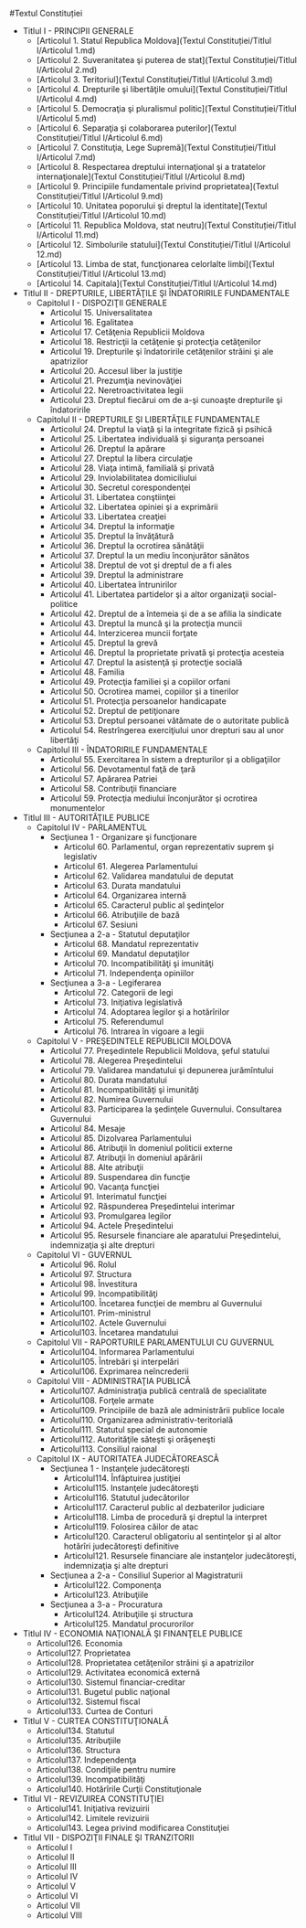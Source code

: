 #Textul Constituției
- Titlul I - PRINCIPII GENERALE
    - [Articolul 1. Statul Republica Moldova](Textul Constituției/Titlul I/Articolul 1.md)
    - [Articolul 2. Suveranitatea şi puterea de stat](Textul Constituției/Titlul I/Articolul 2.md)
    - [Articolul 3. Teritoriul](Textul Constituției/Titlul I/Articolul 3.md)
    - [Articolul 4. Drepturile şi libertăţile omului](Textul Constituției/Titlul I/Articolul 4.md)
    - [Articolul 5. Democraţia şi pluralismul politic](Textul Constituției/Titlul I/Articolul 5.md)
    - [Articolul 6. Separaţia şi colaborarea puterilor](Textul Constituției/Titlul I/Articolul 6.md)
    - [Articolul 7. Constituţia, Lege Supremă](Textul Constituției/Titlul I/Articolul 7.md)
    - [Articolul 8. Respectarea dreptului internaţional şi a tratatelor internaţionale](Textul Constituției/Titlul I/Articolul 8.md)
    - [Articolul 9. Principiile fundamentale privind proprietatea](Textul Constituției/Titlul I/Articolul 9.md)
    - [Articolul 10. Unitatea poporului şi dreptul la identitate](Textul Constituției/Titlul I/Articolul 10.md)
    - [Articolul 11. Republica Moldova, stat neutru](Textul Constituției/Titlul I/Articolul 11.md)
    - [Articolul 12. Simbolurile statului](Textul Constituției/Titlul I/Articolul 12.md)
    - [Articolul 13. Limba de stat, funcţionarea celorlalte limbi](Textul Constituției/Titlul I/Articolul 13.md)
    - [Articolul 14. Capitala](Textul Constituției/Titlul I/Articolul 14.md)
- Titlul II - DREPTURILE, LIBERTĂŢILE ŞI ÎNDATORIRILE FUNDAMENTALE
  - Capitolul I - DISPOZIŢII GENERALE
    - Articolul 15. Universalitatea
    - Articolul 16. Egalitatea
    - Articolul 17. Cetăţenia Republicii Moldova
    - Articolul 18. Restricţii la cetăţenie şi protecţia cetăţenilor
    - Articolul 19. Drepturile şi îndatoririle cetăţenilor străini şi ale apatrizilor
    - Articolul 20. Accesul liber la justiţie
    - Articolul 21. Prezumţia nevinovăţiei
    - Articolul 22. Neretroactivitatea legii
    - Articolul 23. Dreptul fiecărui om de a-şi cunoaşte drepturile şi îndatoririle
  - Capitolul II - DREPTURILE ŞI LIBERTĂŢILE FUNDAMENTALE
    - Articolul 24. Dreptul la viaţă şi la integritate fizică şi psihică
    - Articolul 25. Libertatea individuală şi siguranţa persoanei
    - Articolul 26. Dreptul la apărare
    - Articolul 27. Dreptul la libera circulaţie
    - Articolul 28. Viaţa intimă, familială şi privată
    - Articolul 29. Inviolabilitatea domiciliului
    - Articolul 30. Secretul corespondenţei
    - Articolul 31. Libertatea conştiinţei
    - Articolul 32. Libertatea opiniei şi a exprimării
    - Articolul 33. Libertatea creaţiei
    - Articolul 34. Dreptul la informaţie
    - Articolul 35. Dreptul la învăţătură
    - Articolul 36. Dreptul la ocrotirea sănătăţii
    - Articolul 37. Dreptul la un mediu înconjurător sănătos
    - Articolul 38. Dreptul de vot şi dreptul de a fi ales
    - Articolul 39. Dreptul la administrare
    - Articolul 40. Libertatea întrunirilor
    - Articolul 41. Libertatea partidelor şi a altor organizaţii social-politice
    - Articolul 42. Dreptul de a întemeia şi de a se afilia la sindicate
    - Articolul 43. Dreptul la muncă şi la protecţia muncii
    - Articolul 44. Interzicerea muncii forţate
    - Articolul 45. Dreptul la grevă
    - Articolul 46. Dreptul la proprietate privată şi protecţia acesteia
    - Articolul 47. Dreptul la asistenţă şi protecţie socială
    - Articolul 48. Familia
    - Articolul 49. Protecţia familiei şi a copiilor orfani
    - Articolul 50. Ocrotirea mamei, copiilor şi a tinerilor
    - Articolul 51. Protecţia persoanelor handicapate
    - Articolul 52. Dreptul de petiţionare
    - Articolul 53. Dreptul persoanei vătămate de o autoritate publică
    - Articolul 54. Restrîngerea exerciţiului unor drepturi sau al unor libertăţi
  - Capitolul III - ÎNDATORIRILE FUNDAMENTALE
    - Articolul 55. Exercitarea în sistem a drepturilor şi a obligaţiilor
    - Articolul 56. Devotamentul faţă de ţară
    - Articolul 57. Apărarea Patriei
    - Articolul 58. Contribuţii financiare
    - Articolul 59. Protecţia mediului înconjurător şi ocrotirea monumentelor
- Titlul III - AUTORITĂŢILE PUBLICE
  - Capitolul IV - PARLAMENTUL
    - Secţiunea 1 - Organizare şi funcţionare
      - Articolul 60. Parlamentul, organ reprezentativ suprem şi legislativ
      - Articolul 61. Alegerea Parlamentului
      - Articolul 62. Validarea mandatului de deputat
      - Articolul 63. Durata mandatului
      - Articolul 64. Organizarea internă
      - Articolul 65. Caracterul public al şedinţelor
      - Articolul 66. Atribuţiile de bază
      - Articolul 67. Sesiuni
    - Secţiunea a 2-a - Statutul deputaţilor
      - Articolul 68. Mandatul reprezentativ
      - Articolul 69. Mandatul deputaţilor
      - Articolul 70. Incompatibilităţi şi imunităţi
      - Articolul 71. Independenţa opiniilor
    - Secţiunea a 3-a - Legiferarea
      - Articolul 72. Categorii de legi
      - Articolul 73. Iniţiativa legislativă
      - Articolul 74. Adoptarea legilor şi a hotărîrilor
      - Articolul 75. Referendumul
      - Articolul 76. Intrarea în vigoare a legii
  - Capitolul V - PREŞEDINTELE REPUBLICII MOLDOVA
    - Articolul 77. Preşedintele Republicii Moldova, şeful statului
    - Articolul 78. Alegerea Preşedintelui
    - Articolul 79. Validarea mandatului şi depunerea jurămîntului
    - Articolul 80. Durata mandatului
    - Articolul 81. Incompatibilităţi şi imunităţi
    - Articolul 82. Numirea Guvernului
    - Articolul 83. Participarea la şedinţele Guvernului. Consultarea Guvernului
    - Articolul 84. Mesaje
    - Articolul 85. Dizolvarea Parlamentului
    - Articolul 86. Atribuţii în domeniul politicii externe
    - Articolul 87. Atribuţii în domeniul apărării
    - Articolul 88. Alte atribuţii
    - Articolul 89. Suspendarea din funcţie
    - Articolul 90. Vacanţa funcţiei
    - Articolul 91. Interimatul funcţiei
    - Articolul 92. Răspunderea Preşedintelui interimar
    - Articolul 93. Promulgarea legilor
    - Articolul 94. Actele Preşedintelui
    - Articolul 95. Resursele financiare ale aparatului Preşedintelui, indemnizaţia şi alte drepturi
  - Capitolul VI - GUVERNUL
    - Articolul 96. Rolul
    - Articolul 97. Structura
    - Articolul 98. Învestitura
    - Articolul 99. Incompatibilităţi
    - Articolul100. Încetarea funcţiei de membru al Guvernului
    - Articolul101. Prim-ministrul
    - Articolul102. Actele Guvernului
    - Articolul103. Încetarea mandatului
  - Capitolul VII - RAPORTURILE PARLAMENTULUI CU GUVERNUL
    - Articolul104. Informarea Parlamentului
    - Articolul105. Întrebări şi interpelări
    - Articolul106. Exprimarea neîncrederii
  - Capitolul VIII - ADMINISTRAŢIA PUBLICĂ
    - Articolul107. Administraţia publică centrală de specialitate
    - Articolul108. Forţele armate
    - Articolul109. Principiile de bază ale administrării publice locale
    - Articolul110. Organizarea administrativ-teritorială
    - Articolul111. Statutul special de autonomie
    - Articolul112. Autorităţile săteşti şi orăşeneşti
    - Articolul113. Consiliul raional
  - Capitolul IX - AUTORITATEA JUDECĂTOREASCĂ
    - Secţiunea 1 - Instanţele judecătoreşti
      - Articolul114. Înfăptuirea justiţiei
      - Articolul115. Instanţele judecătoreşti
      - Articolul116. Statutul judecătorilor
      - Articolul117. Caracterul public al dezbaterilor judiciare
      - Articolul118. Limba de procedură şi dreptul la interpret
      - Articolul119. Folosirea căilor de atac
      - Articolul120. Caracterul obligatoriu al sentinţelor şi al altor hotărîri judecătoreşti definitive
      - Articolul121. Resursele financiare ale instanţelor judecătoreşti, indemnizaţia şi alte drepturi
    - Secţiunea a 2-a - Consiliul Superior al Magistraturii
      - Articolul122. Componenţa
      - Articolul123. Atribuţiile
    - Secţiunea a 3-a - Procuratura
      - Articolul124. Atribuţiile şi structura
      - Articolul125. Mandatul procurorilor
- Titlul IV - ECONOMIA NAŢIONALĂ ŞI FINANŢELE PUBLICE
  - Articolul126. Economia
  - Articolul127. Proprietatea
  - Articolul128. Proprietatea cetăţenilor străini şi a apatrizilor
  - Articolul129. Activitatea economică externă
  - Articolul130. Sistemul financiar-creditar
  - Articolul131. Bugetul public naţional
  - Articolul132. Sistemul fiscal
  - Articolul133. Curtea de Conturi
- Titlul V - CURTEA CONSTITUŢIONALĂ
  - Articolul134. Statutul
  - Articolul135. Atribuţiile
  - Articolul136. Structura
  - Articolul137. Independenţa
  - Articolul138. Condiţiile pentru numire
  - Articolul139. Incompatibilităţi
  - Articolul140. Hotărîrile Curţii Constituţionale
- Titlul VI - REVIZUIREA CONSTITUŢIEI
  - Articolul141. Iniţiativa revizuirii
  - Articolul142. Limitele revizuirii
  - Articolul143. Legea privind modificarea Constituţiei
- Titlul VII - DISPOZIŢII FINALE ŞI TRANZITORII
  - Articolul I
  - Articolul II
  - Articolul III
  - Articolul IV
  - Articolul V
  - Articolul VI
  - Articolul VII
  - Articolul VIII